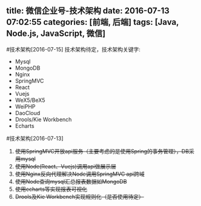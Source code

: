 title: 微信企业号-技术架构
date: 2016-07-13 07:02:55
categories: [前端, 后端]
tags: [Java, Node.js, JavaScript, 微信]
---
#技术架构[2016-07-15]
技术架构待定，技术架构关键字:
- Mysql
- MongoDB
- Nginx
- SpringMVC
- React
- Vuejs
- WeX5/BeX5
- WeiPHP
- DaoCloud
- Drools/Kie Workbench
- Echarts

#技术架构[2016-07-13]
1.  ~~使用SpringMVC开放api服务（主要考虑的是使用Spring的事务管理），DB采用mysql~~
2.  ~~使用Node(React、Vuejs)调用api做展示层~~
3.  ~~使用Nginx反向代理解决Node调用SpringMVC api跨域~~
4.  ~~使用Node查询mysql汇总报表数据如MongoDB~~
5.  ~~使用echarts等实现报表可视化~~
6.  ~~Drools及Kie Workbench实现规则化（是否使用待定）~~
